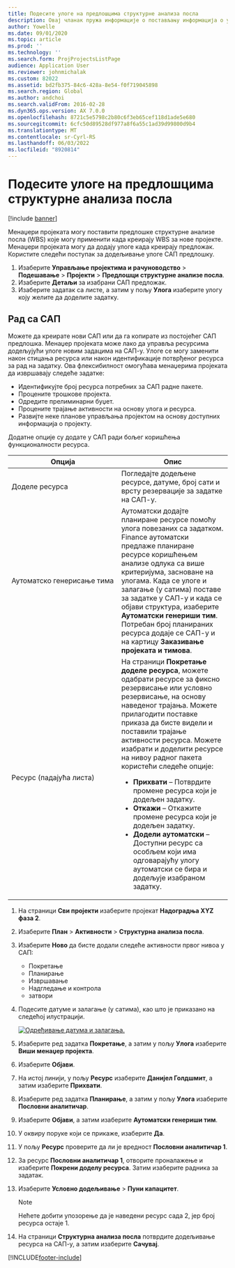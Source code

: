 ```yaml
---
title: Подесите улоге на предлошцима структурне анализа посла
description: Овај чланак пружа информације о постављању информација о улогама на предлошцима структурне анализе посла.
author: Yowelle
ms.date: 09/01/2020
ms.topic: article
ms.prod: ''
ms.technology: ''
ms.search.form: ProjProjectsListPage
audience: Application User
ms.reviewer: johnmichalak
ms.custom: 82022
ms.assetid: bd2fb375-84c6-428a-8e54-f0f719045898
ms.search.region: Global
ms.author: andchoi
ms.search.validFrom: 2016-02-28
ms.dyn365.ops.version: AX 7.0.0
ms.openlocfilehash: 8721c5e5798c2b80c6f3eb65cef118d1ade5e680
ms.sourcegitcommit: 6cfc50d89528df977a8f6a55c1ad39d99800d9b4
ms.translationtype: MT
ms.contentlocale: sr-Cyrl-RS
ms.lasthandoff: 06/03/2022
ms.locfileid: "8920814"
---
```

# <a name="set-up-roles-on-work-breakdown-structure-templates"></a>Подесите улоге на предлошцима структурне анализа посла

[!include [banner](../includes/banner.md)]

Менаџери пројеката могу поставити предлошке структурне анализе посла (WBS) које могу применити када креирају WBS за нове пројекте. Менаџери пројеката могу да додају улоге када креирају предложак. Користите следећи поступак за додељивање улоге САП предлошку.

1. Изаберите **Управљање пројектима и рачуноводство** > **Подешавање** > **Пројекти** > **Предлошци структурне анализе посла**.
2. Изаберите **Детаљи** за изабрани САП предложак.
3. Изаберите задатак са листе, а затим у пољу **Улога** изаберите улогу коју желите да доделите задатку.

## <a name="work-with-a-wbs"></a>Рад са САП

Можете да креирате нови САП или да га копирате из постојећег САП предлошка. Менаџер пројеката може лако да управља ресурсима додељујући улоге новим задацима на САП-у. Улоге се могу заменити након стицања ресурса или након идентификације потврђеног ресурса за рад на задатку. Ова флексибилност омогућава менаџерима пројеката да извршавају следеће задатке:

- Идентификујте број ресурса потребних за САП радне пакете.
- Процените трошкове пројекта.
- Одредите прелиминарни буџет.
- Процените трајање активности на основу улога и ресурса.
- Развијте неке планове управљања пројектом на основу доступних информација о пројекту.

Додатне опције су додате у САП ради бољег коришћења функционалности ресурса.

<table>
<colgroup>
<col width="50%" />
<col width="50%" />
</colgroup>
<thead>
<tr class="header">
<th>Опција</th>
<th>Опис</th>
</tr>
</thead>
<tbody>
<tr class="odd">
<td>Доделе ресурса</td>
<td>Погледајте додељене ресурсе, датуме, број сати и врсту резервације за задатке на САП-у.</td>
</tr>
<tr class="even">
<td>Аутоматско генерисање тима</td>
<td>Аутоматски додајте планиране ресурсе помоћу улога повезаних са задатком. Finance аутоматски предлаже планиране ресурсе коришћењем анализе одлука са више критеријума, засноване на улогама. Када се улоге и залагање (у сатима) поставе за задатке у САП-у и када се објави структура, изаберите <strong>Аутоматски генериши тим</strong>. Потребан број планираних ресурса додаје се САП-у и на картицу <strong>Заказивање пројеката и тимова</strong>.</td>
</tr>
<tr class="odd">
<td>Ресурс (падајућа листа)</td>
<td>На страници <strong>Покретање доделе ресурса</strong>, можете одабрати ресурсе за фиксно резервисање или условно резервисање, на основу наведеног трајања. Можете прилагодити поставке приказа да бисте видели и поставили трајање активности ресурса. Можете изабрати и доделити ресурсе на нивоу радног пакета користећи следеће опције:
<ul>
<li><strong>Прихвати</strong> – Потврдите промене ресурса који је додељен задатку.</li>
<li><strong>Откажи</strong> – Откажите промене ресурса који је додељен задатку.</li>
<li><strong>Додели аутоматски</strong> – Доступни ресурс са особљем који има одговарајућу улогу аутоматски се бира и додељује изабраном задатку.</li>
</ul></td>
</tr>
</tbody>
</table>

1. На страници **Сви пројекти** изаберите пројекат **Надоградња XYZ фаза 2**.
2. Изаберите **План** > **Активности** > **Структурна анализа посла**.
3. Изаберите **Ново** да бисте додали следеће активности првог нивоа у САП:

    - Покретање
    - Планирање
    - Извршавање
    - Надгледање и контрола
    - затвори

4. Подесите датуме и залагање (у сатима), као што је приказано на следећој илустрацији.

    [![Одређивање датума и залагања.](./media/projectresourcing10.jpg)](./media/projectresourcing10.jpg)

5. Изаберите ред задатка **Покретање**, а затим у пољу **Улога** изаберите **Виши менаџер пројекта**.
6. Изаберите **Објави**.
7. На истој линији, у пољу **Ресурс** изаберите **Данијел Голдшмит**, а затим изаберите **Прихвати**.
8. Изаберите ред задатка **Планирање**, а затим у пољу **Улога** изаберите **Пословни аналитичар**.
9. Изаберите **Објави**, а затим изаберите **Аутоматски генериши тим**.
10. У оквиру поруке који се прикаже, изаберите **Да**.
11. У пољу **Ресурс** проверите да ли је вредност **Пословни аналитичар 1**.
12. За ресурс **Пословни аналитичар 1**, отворите проналажење и изаберите **Покрени доделу ресурса**. Затим изаберите радника за задатак.
13. Изаберите **Условно додељивање** &gt; **Пуни капацитет**.

    > [!NOTE] 
    > Нећете добити упозорење да је наведени ресурс сада 2, јер број ресурса остаје 1.

14. На страници **Структурна анализа посла** потврдите додељивање ресурса на САП-у, а затим изаберите **Сачувај**.


[!INCLUDE[footer-include](../includes/footer-banner.md)]